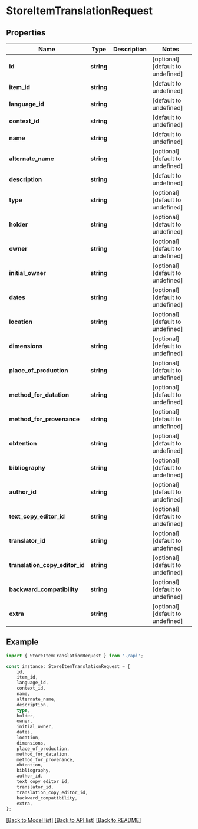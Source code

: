 # StoreItemTranslationRequest


## Properties

Name | Type | Description | Notes
------------ | ------------- | ------------- | -------------
**id** | **string** |  | [optional] [default to undefined]
**item_id** | **string** |  | [default to undefined]
**language_id** | **string** |  | [default to undefined]
**context_id** | **string** |  | [default to undefined]
**name** | **string** |  | [default to undefined]
**alternate_name** | **string** |  | [optional] [default to undefined]
**description** | **string** |  | [default to undefined]
**type** | **string** |  | [optional] [default to undefined]
**holder** | **string** |  | [optional] [default to undefined]
**owner** | **string** |  | [optional] [default to undefined]
**initial_owner** | **string** |  | [optional] [default to undefined]
**dates** | **string** |  | [optional] [default to undefined]
**location** | **string** |  | [optional] [default to undefined]
**dimensions** | **string** |  | [optional] [default to undefined]
**place_of_production** | **string** |  | [optional] [default to undefined]
**method_for_datation** | **string** |  | [optional] [default to undefined]
**method_for_provenance** | **string** |  | [optional] [default to undefined]
**obtention** | **string** |  | [optional] [default to undefined]
**bibliography** | **string** |  | [optional] [default to undefined]
**author_id** | **string** |  | [optional] [default to undefined]
**text_copy_editor_id** | **string** |  | [optional] [default to undefined]
**translator_id** | **string** |  | [optional] [default to undefined]
**translation_copy_editor_id** | **string** |  | [optional] [default to undefined]
**backward_compatibility** | **string** |  | [optional] [default to undefined]
**extra** | **string** |  | [optional] [default to undefined]

## Example

```typescript
import { StoreItemTranslationRequest } from './api';

const instance: StoreItemTranslationRequest = {
    id,
    item_id,
    language_id,
    context_id,
    name,
    alternate_name,
    description,
    type,
    holder,
    owner,
    initial_owner,
    dates,
    location,
    dimensions,
    place_of_production,
    method_for_datation,
    method_for_provenance,
    obtention,
    bibliography,
    author_id,
    text_copy_editor_id,
    translator_id,
    translation_copy_editor_id,
    backward_compatibility,
    extra,
};
```

[[Back to Model list]](../README.md#documentation-for-models) [[Back to API list]](../README.md#documentation-for-api-endpoints) [[Back to README]](../README.md)

